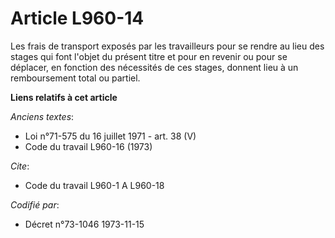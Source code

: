 # Article L960-14

Les frais de transport exposés par les travailleurs pour se rendre au lieu des stages qui font l'objet du présent titre et
pour en revenir ou pour se déplacer, en fonction des nécessités de ces stages, donnent lieu à un remboursement total ou
partiel.

**Liens relatifs à cet article**

_Anciens textes_:

  - Loi n°71-575 du 16 juillet 1971 - art. 38 (V)
  - Code du travail L960-16 (1973)

_Cite_:

  - Code du travail L960-1 A L960-18

_Codifié par_:

  - Décret n°73-1046 1973-11-15
